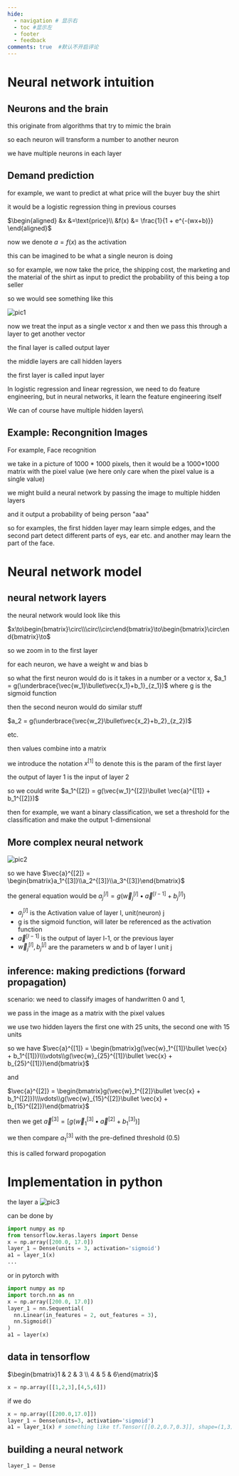 ```yaml
---
hide:
  - navigation # 显示右
  - toc #显示左
  - footer
  - feedback  
comments: true  #默认不开启评论
---
```

# Neural network intuition
## Neurons and the brain

this originate from algorithms that try to mimic the brain

so each neuron will transform a number to another neuron

we have multiple neurons in each layer

## Demand prediction

for example, we want to predict at what price will the buyer buy the shirt

it would be a logistic regression thing in previous courses

$\begin{aligned}
&x &=\text{price}\\
&f(x) &= \frac{1}{1 + e^{-(wx+b)}}
\end{aligned}$

now we denote $a = f(x)$ as the activation

this can be imagined to be what a single neuron is doing

so for example, we now take the price, the shipping cost, the marketing and the material of the shirt as input to predict the probability of this being a top seller

so we would see something like this

![pic1](docs/assets/AI/coursera/Advanced-Algorithms/week1-pic1.png)

now we treat the input as a single vector x and then we pass this through a layer to get another vector

the final layer is called output layer

the middle layers are call hidden layers

the first layer is called input layer

In logistic regression and linear regression, we need to do feature engineering, but in neural networks, it learn the feature engineering itself

We can of course have multiple hidden layers\

## Example: Recongnition Images

For example, Face recognition

we take in a picture of 1000 * 1000 pixels, then it would be a 1000*1000 matrix with the pixel value (we here only care when the pixel value is a single value)

we might build a neural network by passing the image to multiple hidden layers

and it output a probability of being person "aaa"

so for examples, the first hidden layer may learn simple edges, and the second part detect different parts of eys, ear etc. and another may learn the part of the face.

# Neural network model
## neural network layers

the neural network would look like this

$x\to\begin{bmatrix}\circ\\\circ\\circ\end{bmatrix}\to\begin{bmatrix}\circ\end{bmatrix}\to$

so we zoom in to the first layer

for each neuron, we have a weight w and bias b

so what the first neuron would do is it takes in a number or a vector x, $a_1 = g(\underbrace{\vec{w_1}\bullet\vec{x_1}+b_1}_{z_1})$ where g is the sigmoid function

then the second neuron would do similar stuff

$a_2 = g(\underbrace{\vec{w_2}\bullet\vec{x_2}+b_2}_{z_2})$

etc.

then values combine into a matrix

we introduce the notation $x^{[1]}$ to denote this is the param of the first layer

the output of layer 1 is the input of layer 2

so we could write $a_1^{[2]} = g(\vec{w_1}^{[2]}\bullet \vec{a}^{[1]} + b_1^{[2]})$

then for example, we want a binary classification, we set a threshold for the classification and make the output 1-dimensional

## More complex neural network

![pic2](docs/assets/AI/coursera/Advanced-Algorithms/week1-pic2.png)

so we have $\vec{a}^{[2]} = \begin{bmatrix}a_1^{[3]}\\a_2^{[3]}\\a_3^{[3]}\end{bmatrix}$

the general equation would be $a_j^{[l]} = g(\vec{w}_j^{[l]}\bullet\vec{a}^{[l-1]}+b_j^{[l]})$

- $a_j^{[l]}$ is the Activation value of layer l, unit(neuron) j
- g is the sigmoid function, will later be referenced as the activation function
- $\vec{a}^{[l-1]}$ is the output of layer l-1, or the previous layer
- $\vec{w}_j^{[l]},b_j^{[j]}$ are the parameters w and b of layer l unit j

## inference: making predictions (forward propagation)

scenario: we need to classify images of handwritten 0 and 1,

we pass in the image as a matrix with the pixel values

we use two hidden layers the first one with 25 units, the second one with 15 units

so we have $\vec{a}^{[1]} = \begin{bmatrix}g(\vec{w}_1^{[1]}\bullet \vec{x} + b_1^{[1]})\\\vdots\\g(\vec{w}_{25}^{[1]}\bullet \vec{x} + b_{25}^{[1]})\end{bmatrix}$

and 

$\vec{a}^{[2]} = \begin{bmatrix}g(\vec{w}_1^{[2]}\bullet \vec{x} + b_1^{[2]})\\\vdots\\g(\vec{w}_{15}^{[2]}\bullet \vec{x} + b_{15}^{[2]})\end{bmatrix}$

then we get $\vec{a}^{[3]} = [g(\vec{w}_1^{[3]}\bullet \vec{a}^{[2]}+b_1^{[3]})]$

we then compare $a_1^{[3]}$ with the pre-defined threshold (0.5)

this is called forward propogation

# Implementation in python

the layer a ![pic3](docs/assets/AI/coursera/Advanced-Algorithms/week1-pic3.png)

can be done by 

```python
import numpy as np
from tensorflow.keras.layers import Dense
x = np.array([200.0, 17.0])
layer_1 = Dense(units = 3, activation='sigmoid')
a1 = layer_1(x)
...
```

or in pytorch with 

```python
import numpy as np
import torch.nn as nn
x = np.array([200.0, 17.0])
layer_1 = nn.Sequential(
  nn.Linear(in_features = 2, out_features = 3),
  nn.Sigmoid()
)
a1 = layer(x)
```

## data in tensorflow

$\begin{bmatrix}1 & 2 & 3 \\ 4 & 5 & 6\end{matrix}$

```python
x = np.array([[1,2,3],[4,5,6]])
```

if we do  

```python
x = np.array([[200.0,17.0]])
layer_1 = Dense(units=3, activation='sigmoid')
a1 = layer_1(x) # something like tf.Tensor([[0.2,0.7,0.3]], shape=(1,3), dtype=float32)
```

## building a neural network

```python
layer_1 = Dense
```